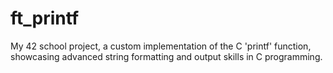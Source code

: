 # ft_printf
 My 42 school project, a custom implementation of the C 'printf' function, showcasing advanced string formatting and output skills in C programming.
